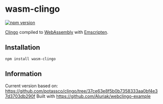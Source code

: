 # wasm-clingo

[![npm version](https://img.shields.io/npm/v/wasm-clingo.svg)](https://www.npmjs.com/package/wasm-clingo)

[Clingo](https://github.com/potassco/clingo) compiled to [WebAssembly](https://webassembly.org/) with [Emscripten](https://kripken.github.io/emscripten-site/).

## Installation

`npm install wasm-clingo`

## Information

Current version based on: https://github.com/potassco/clingo/tree/37ce63e8f5b0b7358333aa0bf4e37d3703db290f
Built with https://github.com/Aluriak/webclingo-example
